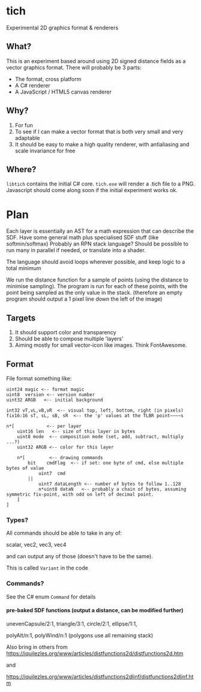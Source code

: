 # tich
Experimental 2D graphics format &amp; renderers

## What?

This is an experiment based around using 2D signed distance fields as a vector graphics format.
There will probably be 3 parts:
 - The format, cross platform
 - A C# renderer
 - A JavaScript / HTML5 canvas renderer

## Why?

1. For fun
2. To see if I can make a vector format that is both very small and very adaptable
3. It should be easy to make a high quality renderer, with antialiasing and scale invariance for free

## Where?

`libtich` contains the initial C# core. `tich.exe` will render a .tich file to a PNG.
Javascript should come along soon if the initial experiment works ok.


# Plan

Each layer is essentially an AST for a math expression that can describe the SDF.
Have some general math plus specialised SDF stuff (like softmin/softmax)
Probably an RPN stack language? Should be possible to run many in parallel if needed,
or translate into a shader.

The language should avoid loops wherever possible, and keep logic to a total minimum

We run the distance function for a sample of points (using the distance to minimise sampling).
The program is run for each of these points, with the point being sampled as the only value in the stack.
(therefore an empty program should output a 1 pixel line down the left of the image)

## Targets

1. It should support color and transparency
2. Should be able to compose multiple 'layers'
3. Aiming mostly for small vector-icon like images. Think FontAwesome.

## Format

File format something like:

```
uint24 magic <-- format magic
uint8  version <-- version number
uint32 ARGB   <-- initial background

int32 vT,vL,vB,vR  <-- visual top, left, bottom, right (in pixels)
fix16:16 sT, sL, sB, sR  <-- the 'p' values at the TLBR point~~~~s

n*[            <-- per layer
    uint16 len   <-- size of this layer in bytes
    uint8 mode  <-- composition mode (set, add, subtract, multiply ...?)
    uint32 ARGB <-- color for this layer

    n*[         <-- drawing commands
        bit    cmdFlag  <-- if set: one byte of cmd, else multiple bytes of value
            uint7  cmd
        ||  
            uint7 dataLength <-- number of bytes to follow 1..128
            n*uint8 dataN   <-- probably a chain of bytes, assuming symmetric fix-point, with odd on left of decimal point. 
    ]
]

```

### Types?

All commands should be able to take in any of:

scalar, vec2, vec3, vec4

and can output any of those (doesn't have to be the same).

This is called `Variant` in the code

### Commands?

See the C# enum `Command` for details

#### pre-baked SDF functions (output a distance, can be modified further)

unevenCapsule/2:1, triangle/3:1, circle/2:1, ellipse/1:1,

polyAlt/n:1, polyWind/n:1 (polygons use all remaining stack)


Also bring in others from https://iquilezles.org/www/articles/distfunctions2d/distfunctions2d.htm

and

https://iquilezles.org/www/articles/distfunctions2dlinf/distfunctions2dlinf.htm